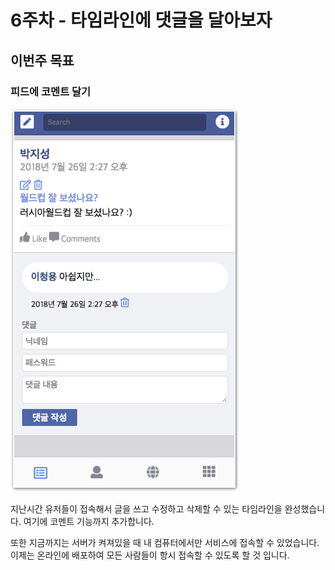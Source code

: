 # 6주차 - 타임라인에 댓글을 달아보자

## 이번주 목표

### 피드에 코멘트 달기

![&#xCF54;&#xBA58;&#xD2B8; &#xC2DC;&#xC2A4;&#xD15C; &#xB9CC;&#xB4E4;&#xACE0; &#xC678;&#xBD80;&#xC5D0; &#xBC30;&#xD3EC;&#xD558;&#xAE30;](../.gitbook/assets/image%20%28284%29.png)

지난시간 유저들이 접속해서 글을 쓰고 수정하고 삭제할 수 있는 타임라인을 완성했습니다. 여기에 코멘트 기능까지 추가합니다.

또한 지금까지는 서버가 켜져있을 때 내 컴퓨터에서만 서비스에 접속할 수 있었습니다. 이제는 온라인에 배포하여 모든 사람들이 항시 접속할 수 있도록 할 것 입니다.

